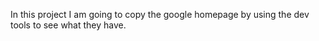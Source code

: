 In this project I am going to copy the google homepage by using the dev tools to see what they have.
